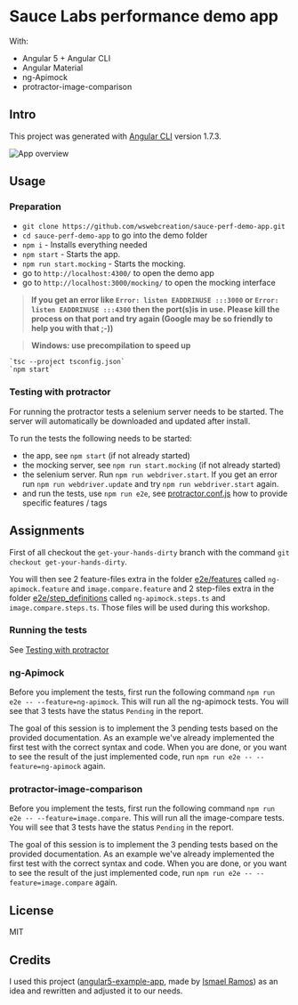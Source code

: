# Sauce Labs performance demo app

With: 

- Angular 5 + Angular CLI 
- Angular Material 
- ng-Apimock
- protractor-image-comparison

## Intro

This project was generated with [Angular CLI](https://github.com/angular/angular-cli) version 1.7.3. 

![App overview](./assets/app-movie.gif "App overview")

## Usage

### Preparation

- `git clone https://github.com/wswebcreation/sauce-perf-demo-app.git`
- `cd sauce-perf-demo-app` to go into the demo folder
- `npm i` - Installs everything needed
- `npm start` - Starts the app.
- `npm run start.mocking` - Starts the mocking.
- go to `http://localhost:4300/` to open the demo app
- go to `http://localhost:3000/mocking/` to open the mocking interface

> **If you get an error like `Error: listen EADDRINUSE :::3000` or `Error: listen EADDRINUSE :::4300` then the port(s)is in use. Please kill the process on that port and try again (Google may be so friendly to help you with that ;-))**

> **Windows: use precompilation to speed up**

    `tsc --project tsconfig.json`
    `npm start`

### Testing with protractor
For running the protractor tests a selenium server needs to be started. The server will automatically be downloaded and updated after install.

To run the tests the following needs to be started:
- the app, see `npm start` (if not already started)
- the mocking server, see `npm run start.mocking` (if not already started)
- the selenium server. Run `npm run webdriver.start`. If you get an error run `npm run webdriver.update` and try `npm run webdriver.start` again.
- and run the tests, use `npm run e2e`, see [protractor.conf.js](./e2e/config/protractor.conf.js) how to provide specific features / tags

## Assignments
First of all checkout the `get-your-hands-dirty` branch with the command `git checkout get-your-hands-dirty`. 

You will then see 2 feature-files extra in the folder [e2e/features](./e2e/features) called `ng-apimock.feature` and `image.compare.feature` 
and 2 step-files extra in the folder [e2e/step_definitions](./e2e/step_definitions) called `ng-apimock.steps.ts` and `image.compare.steps.ts`. Those files will be used during this workshop.

### Running the tests
See [Testing with protractor](./README.md#testing-with-protractor)

### ng-Apimock
Before you implement the tests, first run the following command `npm run e2e -- --feature=ng-apimock`. This will run all the ng-apimock tests. 
You will see that 3 tests have the status `Pending` in the report.

The goal of this session is to implement the 3 pending tests based on the provided documentation. As an example we've already implemented the first test with the correct syntax and code.
When you are done, or you want to see the result of the just implemented code, run `npm run e2e -- --feature=ng-apimock` again.

### protractor-image-comparison
Before you implement the tests, first run the following command `npm run e2e -- --feature=image.compare`. This will run all the image-compare tests. 
You will see that 3 tests have the status `Pending` in the report.

The goal of this session is to implement the 3 pending tests based on the provided documentation. As an example we've already implemented the first test with the correct syntax and code.
When you are done, or you want to see the result of the just implemented code, run `npm run e2e -- --feature=image.compare` again.

## License

MIT

## Credits
I used this project ([angular5-example-app](https://github.com/Ismaestro/angular5-example-app), made by [Ismael Ramos](https://github.com/Ismaestro)) as an idea and rewritten and adjusted it to our needs.
